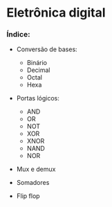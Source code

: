 # Eletrônica digital

### Índice:

- Conversão de bases:
  - Binário
  - Decimal 
  - Octal
  - Hexa
  
- Portas lógicos:
  - AND
  - OR
  - NOT
  - XOR
  - XNOR
  - NAND
  - NOR

- Mux e demux
- Somadores
- Flip flop

  
